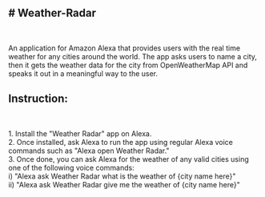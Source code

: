 <h2># Weather-Radar</h2><br>
<p>An application for Amazon Alexa that provides users with the real time weather for any cities around the world. The app asks users to name a city, then it gets the weather data for the city from 
OpenWeatherMap API and speaks it out in a meaningful way to the user.</p>
<h2>Instruction:</h2></br>
<p>1. Install the "Weather Radar" app on Alexa.</br>
2. Once installed, ask Alexa to run the app using regular Alexa voice commands such as "Alexa open Weather Radar."</br>
3. Once done, you can ask Alexa for the weather of any valid cities using one of the following voice commands:</br>
  i) "Alexa ask Weather Radar what is the weather of {city name here}"</br>
  ii) "Alexa ask Weather Radar give me the weather of {city name here}"</br>
